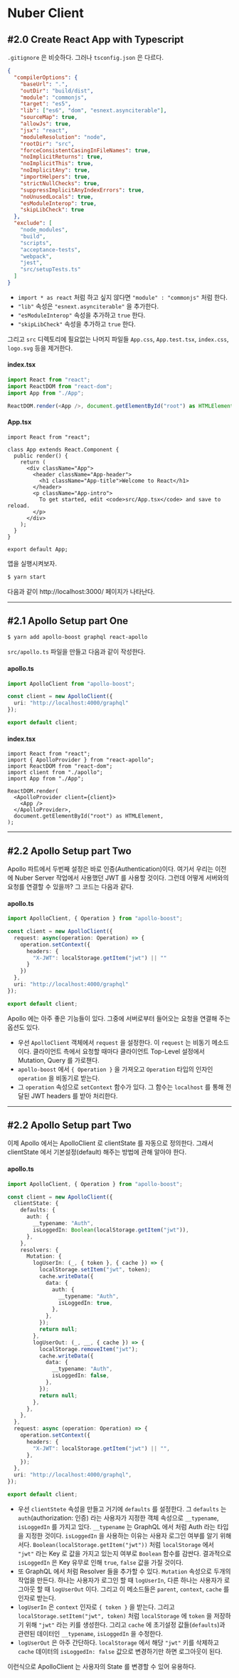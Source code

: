 # Nuber Client

## #2.0 Create React App with Typescript

`.gitignore` 은 비슷하다. 그러나 `tsconfig.json` 은 다르다.

```json
{
  "compilerOptions": {
    "baseUrl": ".",
    "outDir": "build/dist",
    "module": "commonjs",
    "target": "es5",
    "lib": ["es6", "dom", "esnext.asynciterable"],
    "sourceMap": true,
    "allowJs": true,
    "jsx": "react",
    "moduleResolution": "node",
    "rootDir": "src",
    "forceConsistentCasingInFileNames": true,
    "noImplicitReturns": true,
    "noImplicitThis": true,
    "noImplicitAny": true,
    "importHelpers": true,
    "strictNullChecks": true,
    "suppressImplicitAnyIndexErrors": true,
    "noUnusedLocals": true,
    "esModuleInterop": true,
    "skipLibCheck": true
  },
  "exclude": [
    "node_modules",
    "build",
    "scripts",
    "acceptance-tests",
    "webpack",
    "jest",
    "src/setupTests.ts"
  ]
}
```

- `import * as react` 처럼 하고 싶지 않다면 `"module" : "commonjs"` 처럼 한다.
- `"lib"` 속성은 `"esnext.asynciterable"` 을 추가한다.
- `"esModuleInterop"` 속성을 추가하고 `true` 한다.
- `"skipLibCheck"` 속성을 추가하고 `true` 한다.

그리고 `src` 디렉토리에 필요없는 나머지 파일들 `App.css`, `App.test.tsx`, `index.css`, `logo.svg` 등을 제거한다.

#### index.tsx
```ts
import React from "react";
import ReactDOM from "react-dom";
import App from "./App";

ReactDOM.render(<App />, document.getElementById("root") as HTMLElement);
```

#### App.tsx
```tsx
import React from "react";

class App extends React.Component {
  public render() {
    return (
      <div className="App">
        <header className="App-header">
          <h1 className="App-title">Welcome to React</h1>
        </header>
        <p className="App-intro">
          To get started, edit <code>src/App.tsx</code> and save to reload.
        </p>
      </div>
    );
  }
}

export default App;
```

앱을 실행시켜보자.

```bash
$ yarn start
```

다음과 같이 http://localhost:3000/ 페이지가 나타난다.

----

## #2.1 Apollo Setup part One

```bash
$ yarn add apollo-boost graphql react-apollo
```

`src/apollo.ts` 파일을 만들고 다음과 같이 작성한다.

#### apollo.ts
```ts
import ApolloClient from "apollo-boost";

const client = new ApolloClient({
  uri: "http://localhost:4000/graphql"
});

export default client;
```

#### index.tsx
```tsx
import React from "react";
import { ApolloProvider } from "react-apollo";
import ReactDOM from "react-dom";
import client from "./apollo";
import App from "./App";

ReactDOM.render(
  <ApolloProvider client={client}>
    <App />
  </ApolloProvider>,
  document.getElementById("root") as HTMLElement,
);
```

----

## #2.2 Apollo Setup part Two

Apollo 파트에서 두번째 설정은 바로 인증(Authentication)이다. 여기서 우리는 이전에 Nuber Server 작업에서 사용했던 JWT 를 사용할 것이다. 그런데 어떻게 서버와의 요청를 연결할 수 있을까? 그 코드는 다음과 같다.

#### apollo.ts
```ts
import ApolloClient, { Operation } from "apollo-boost";

const client = new ApolloClient({
  request: async(operation: Operation) => {
    operation.setContext({
      headers: {
        "X-JWT": localStorage.getItem("jwt") || ""
      }
    })
  },
  uri: "http://localhost:4000/graphql"
});

export default client;
```

Apollo 에는 아주 좋은 기능들이 있다. 그중에 서버로부터 들어오는 요청을 연결해 주는 옵션도 있다.

- 우선 `ApolloClient` 객체에서 `request` 을 설정한다. 이 `request` 는 비동기 메소드이다. 클라이언트 측에서 요청할 때마다 클라이언트 Top-Level 설정에서 Mutation, Query 를 가로챈다.
- `apollo-boost` 에서 `{ Operation }` 을 가져오고 `Operation` 타입의 인자인 `operation` 을 비동기로 받는다.
- 그 `operation` 속성으로 `setContext` 함수가 있다. 그 함수는 `localhost` 를 통해 전달된 JWT headers 를 받아 처리한다.

----

## #2.2 Apollo Setup part Two

이제 Apollo 에서는 ApolloClient 로 clientState 를 자동으로 정의한다. 그래서 clientState 에서 기본설정(default) 해주는 방법에 관해 알아야 한다.

#### apollo.ts
```ts
import ApolloClient, { Operation } from "apollo-boost";

const client = new ApolloClient({
  clientState: {
    defaults: {
      auth: {
        __typename: "Auth",
        isLoggedIn: Boolean(localStorage.getItem("jwt")),
      },
    },
    resolvers: {
      Mutation: {
        logUserIn: (_, { token }, { cache }) => {
          localStorage.setItem("jwt", token);
          cache.writeData({
            data: {
              auth: {
                __typename: "Auth",
                isLoggedIn: true,
              },
            },
          });
          return null;
        },
        logUserOut: (_, __, { cache }) => {
          localStorage.removeItem("jwt");
          cache.writeData({
            data: {
              __typename: "Auth",
              isLoggedIn: false,
            },
          });
          return null;
        },
      },
    },
  },
  request: async (operation: Operation) => {
    operation.setContext({
      headers: {
        "X-JWT": localStorage.getItem("jwt") || "",
      },
    });
  },
  uri: "http://localhost:4000/graphql",
});

export default client;
```

- 우선 `clientStete` 속성을 만들고 거기에 `defaults` 를 설정한다. 그 `defaults` 는 `auth`(authorization: 인증) 라는 사용자가 지정한 객체 속성으로 `__typename`, `isLoggedIn` 를 가지고 있다. `__typename` 는 GraphQL 에서 처럼 Auth 라는 타입을 지정한 것이다. `isLoggedIn` 을 사용하는 이유는 사용자 로그인 여부를 알기 위해서다. `Boolean(localStorage.getItem("jwt"))` 처럼 `localStorage` 에서 `"jwt"` 라는 Key 로 값을 가지고 있는지 여부로 `Boolean` 함수를 감싼다. 결과적으로 `isLoggedIn` 은 Key 유무로 인해 `true`, `false` 값을 가질 것이다.
- 또 GraphQL 에서 처럼 Resolver 들을 추가할 수 있다. `Mutation` 속성으로 두개의 작업을 만든다. 하나는 사용자가 로그인 할 때 `logUserIn`, 다른 하나는 사용자가 로그아웃 할 때 `logUserOut` 이다. 그리고 이 메소드들은 `parent`, `context`, `cache` 를 인자로 받는다.
- `logUserIn` 은 `context` 인자로 `{ token }` 을 받는다. 그리고 `localStorage.setItem("jwt", token)` 처럼 `localStorage` 에 `token` 을 저장하기 위해 `"jwt"` 라는 키를 생성한다. 그리고 `cache` 에 초기설정 값들(`defaults`)과 관련된 데이터인 `__typename`, `isLoggedIn` 을 수정한다.
- `logUserOut` 은 아주 간단하다. `localStorage` 에서 해당 `"jwt"` 키를 삭제하고 `cache` 데이터의 `isLoggedIn: false` 값으로 변경하기만 하면 로그아웃이 된다. 

이런식으로 ApolloClient 는 사용자의 State 를 변경할 수 있어 유용하다.